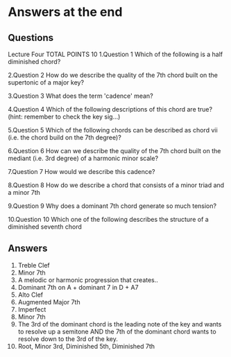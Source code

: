 # Answers at the end
## Questions
Lecture Four
TOTAL POINTS 10
1.Question 1
Which of the following is a half diminished chord?

2.Question 2
How do we describe the quality of the 7th chord built on the supertonic of a major key?

3.Question 3
What does the term 'cadence' mean?

4.Question 4
Which of the following descriptions of this chord are true?
(hint: remember to check the key sig…)

5.Question 5
Which of the following chords can be described as chord vii (i.e. the chord build on the 7th degree)?

6.Question 6
How can we describe the quality of the 7th chord built on the mediant (i.e. 3rd degree) of a harmonic minor scale?

7.Question 7
How would we describe this cadence?

8.Question 8
How do we describe a chord that consists of a minor triad and a minor 7th

9.Question 9
Why does a dominant 7th chord generate so much tension?

10.Question 10
Which one of the following describes the structure of a diminished seventh chord
## Answers

1.  Treble Clef  
2.  Minor 7th  
3.  A melodic or harmonic progression that creates..  
4.  Dominant 7th on A + dominant 7 in D +  A7  
5.  Alto Clef  
6.  Augmented Major 7th  
7.  Imperfect  
8.  Minor 7th  
9.  The 3rd of the dominant chord is the leading note of the key and wants to resolve up a semitone AND the 7th of the dominant chord wants to resolve down to the 3rd of the key.  
10. Root, Minor 3rd, Diminished 5th, Diminished 7th  